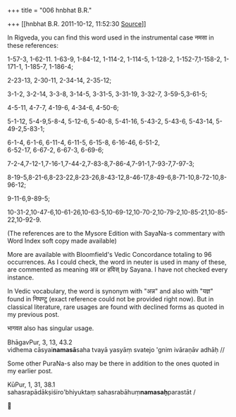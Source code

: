 +++
title = "006 hnbhat B.R."

+++
[[hnbhat B.R.	2011-10-12, 11:52:30 [Source](https://groups.google.com/g/bvparishat/c/UC26MXApsE4)]]



In Rigveda, you can find this word used in the instrumental case नमसा in these references:

  

1-57-3, 1-62-11. 1-63-9, 1-84-12, 1-114-2, 1-114-5, 1-128-2, 1-152-7,1-158-2, 1-171-1, 1-185-7, 1-186-4;

  

2-23-13, 2-30-11, 2-34-14, 2-35-12;  
  

3-1-2, 3-2-14, 3-3-8, 3-14-5, 3-31-5, 3-31-19, 3-32-7, 3-59-5,3-61-5;

  

4-5-11, 4-7-7, 4-19-6, 4-34-6, 4-50-6;

  

5-1-12, 5-4-9,5-8-4, 5-12-6, 5-40-8, 5-41-16, 5-43-2, 5-43-6, 5-43-14, 5-49-2,5-83-1;

  

6-1-4, 6-1-6, 6-11-4, 6-11-5, 6-15-8, 6-16-46, 6-51-2,  
6-52-17, 6-67-2, 6-67-3, 6-69-6;

  

7-2-4,7-12-1,7-16-1,7-44-2,7-83-8,7-86-4,7-91-1,7-93-7,7-97-3;

  

8-19-5,8-21-6,8-23-22,8-23-26,8-43-12,8-46-17,8-49-6,8-71-10,8-72-10,8-96-12;

  

9-11-6,9-89-5;

  

10-31-2,10-47-6,10-61-26,10-63-5,10-69-12,10-70-2,10-79-2,10-85-21,10-85-22,10-92-9.

  

(The references are to the Mysore Edition with SayaNa-s commentary with Word Index soft copy made available)

  

More are available with Bloomfield's Vedic Concordance totaling to 96 occurrences. As I could check, the word in neuter is used in many of these, are commented as meaning अन्न or हविस् by Sayana. I have not checked every instance.

  

In Vedic vocabulary, the word is synonym with "अन्न" and also with "यज्ञ" found in निघण्टु (exact reference could not be provided right now). But in classical literature, rare usages are found with declined forms as quoted in my previous post.

  

भागवत also  has singular usage.

  

BhāgavPur, 3, 13, 43.2  
vidhema cāsyai**namasā**saha tvayā yasyāṃ svatejo 'gnim ivāraṇāv adhāḥ //

  

Some other PuraNa-s also may be there in addition to the ones quoted in my earlier post.

  

KūPur, 1, 31, 38.1  
sahasrapādākṣiśiro'bhiyuktaṃ sahasrabāhuṃ**namasaḥ**parastāt /



